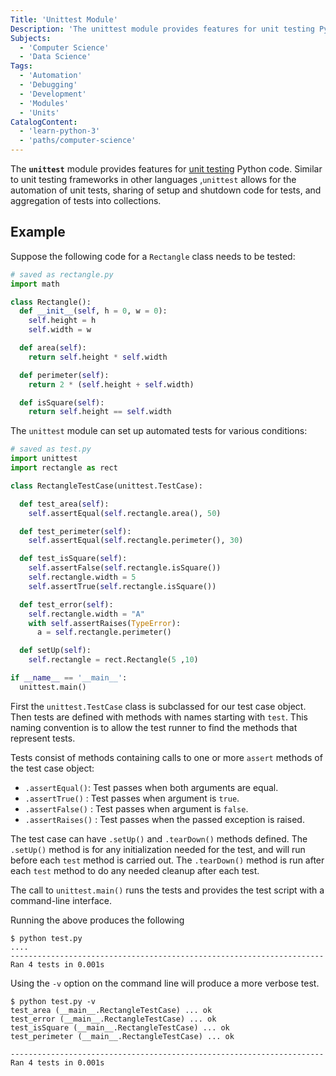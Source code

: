```yaml
---
Title: 'Unittest Module'
Description: 'The unittest module provides features for unit testing Python code.'
Subjects:
  - 'Computer Science'
  - 'Data Science'
Tags:
  - 'Automation'
  - 'Debugging'
  - 'Development'
  - 'Modules'
  - 'Units'
CatalogContent:
  - 'learn-python-3'
  - 'paths/computer-science'
---
```


The **`unittest`** module provides features for [unit testing](https://www.codecademy.com/resources/docs/general/unit-testing) Python code. Similar to unit testing frameworks in other languages ,`unittest` allows for the automation of unit tests, sharing of setup and shutdown code for tests, and aggregation of tests into collections.

## Example

Suppose the following code for a `Rectangle` class needs to be tested:

```py
# saved as rectangle.py
import math

class Rectangle():
  def __init__(self, h = 0, w = 0):
    self.height = h
    self.width = w

  def area(self):
    return self.height * self.width

  def perimeter(self):
    return 2 * (self.height + self.width)

  def isSquare(self):
    return self.height == self.width
```

The `unittest` module can set up automated tests for various conditions:

```py
# saved as test.py
import unittest
import rectangle as rect

class RectangleTestCase(unittest.TestCase):

  def test_area(self):
    self.assertEqual(self.rectangle.area(), 50)

  def test_perimeter(self):
    self.assertEqual(self.rectangle.perimeter(), 30)

  def test_isSquare(self):
    self.assertFalse(self.rectangle.isSquare())
    self.rectangle.width = 5
    self.assertTrue(self.rectangle.isSquare())

  def test_error(self):
    self.rectangle.width = "A"
    with self.assertRaises(TypeError):
      a = self.rectangle.perimeter()

  def setUp(self):
    self.rectangle = rect.Rectangle(5 ,10)

if __name__ == '__main__':
  unittest.main()
```

First the `unittest.TestCase` class is subclassed for our test case object. Then tests are defined with methods with names starting with `test`. This naming convention is to allow the test runner to find the methods that represent tests.

Tests consist of methods containing calls to one or more `assert` methods of the test case object:

- `.assertEqual()`: Test passes when both arguments are equal.
- `.assertTrue()` : Test passes when argument is `true`.
- `.assertFalse()` : Test passes when argument is `false`.
- `.assertRaises()` : Test passes when the passed exception is raised.

The test case can have `.setUp()` and `.tearDown()` methods defined. The `.setUp()` method is for any initialization needed for the test, and will run before each `test` method is carried out. The `.tearDown()` method is run after each `test` method to do any needed cleanup after each test.

The call to `unittest.main()` runs the tests and provides the test script with a command-line interface.

Running the above produces the following

```shell
$ python test.py
....
----------------------------------------------------------------------
Ran 4 tests in 0.001s
```

Using the `-v` option on the command line will produce a more verbose test.

```shell
$ python test.py -v
test_area (__main__.RectangleTestCase) ... ok
test_error (__main__.RectangleTestCase) ... ok
test_isSquare (__main__.RectangleTestCase) ... ok
test_perimeter (__main__.RectangleTestCase) ... ok

----------------------------------------------------------------------
Ran 4 tests in 0.001s
```
